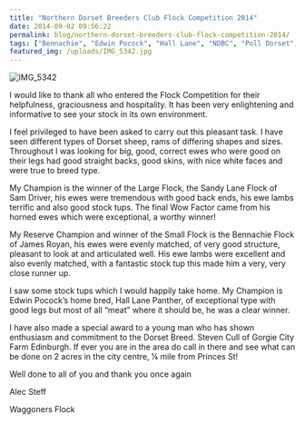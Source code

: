 ```yaml
---
title: "Northern Dorset Breeders Club Flock Competition 2014"
date: 2014-09-02 09:56:22
permalink: blog/northern-dorset-breeders-club-flock-competition-2014/
tags: ["Bennachie", "Edwin Pocock", "Hall Lane", "NDBC", "Poll Dorset", "Report", "Sam Driver", "Waggoners"]
featured_img: /uploads/IMG_5342.jpg
---
```


![IMG_5342](/uploads/IMG_5342.jpg)

I would like to thank all who entered the Flock Competition for their helpfulness, graciousness and hospitality. It has been very enlightening and informative to see your stock in its own environment.

I feel privileged to have been asked to carry out this pleasant task. I have seen different types of Dorset sheep, rams of differing shapes and sizes. Throughout I was looking for big, good, correct ewes who were good on their legs had good straight backs, good skins, with nice white faces and were true to breed type.

My Champion is the winner of the Large Flock, the Sandy Lane Flock of Sam Driver, his ewes were tremendous with good back ends, his ewe lambs terrific and also good stock tups. The final Wow Factor came from his horned ewes which were exceptional, a worthy winner!

My Reserve Champion and winner of the Small Flock is the Bennachie Flock of James Royan, his ewes were evenly matched, of very good structure, pleasant to look at and articulated well. His ewe lambs were excellent and also evenly matched, with a fantastic stock tup this made him a very, very close runner up.

I saw some stock tups which I would happily take home. My Champion is Edwin Pocock’s home bred, Hall Lane Panther, of exceptional type with good legs but most of all “meat” where it should be, he was a clear winner.

I have also made a special award to a young man who has shown enthusiasm and commitment to the Dorset Breed. Steven Cull of Gorgie City Farm Edinburgh. If ever you are in the area do call in there and see what can be done on 2 acres in the city centre, ¼ mile from Princes St!

Well done to all of you and thank you once again

Alec Steff

Waggoners Flock
